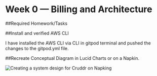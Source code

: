 # Week 0 — Billing and Architecture

##Required Homework/Tasks

##Install and verified AWS CLI 

I have installed the AWS CLI via CLI in gitpod terminal and pushed the changes to the gitpod.yml file. 

##Recreate Conceptual Diagram in Lucid Charts or on a Napkin. 

![Creating a system design for Cruddr on Napking](assets/Cruddr-logical-app-Diagram-Napkin.png)




